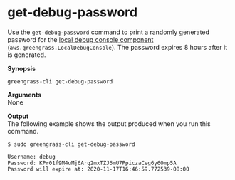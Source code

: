 # get\-debug\-password<a name="gg-cli-get-debug-password"></a>

Use the `get-debug-password` command to print a randomly generated password for the [local debug console component](local-debug-console-component.md) \(`aws.greengrass.LocalDebugConsole`\)\. The password expires 8 hours after it is generated\.

**Synopsis**  

```
greengrass-cli get-debug-password
```

**Arguments**  
None

**Output**  
The following example shows the output produced when you run this command\.  

```
$ sudo greengrass-cli get-debug-password

Username: debug
Password: KPr01f9M4uMj6Arq2mxTZJ6mU7PpiczaCeg6y6Omp5A
Password will expire at: 2020-11-17T16:46:59.772539-08:00
```